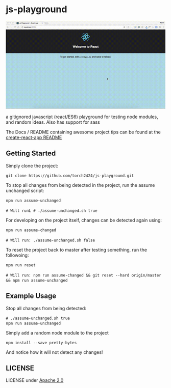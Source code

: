 # js-playground

![Gif of live editing a js playground](./docs/jsPlaygroundDemo.gif)

a gitignored javascript (react/ES6) playground for testing node modules, and random ideas. Also has support for sass

The Docs / README containing awesome project tips can be found at the [create-react-app README](./docs/create-react-app.readme.md)

## Getting Started

Simply clone the project:

```
git clone https://github.com/torch2424/js-playground.git
```

To stop all changes from being detected in the project, run the assume unchanged script:

```
npm run assume-unchanged

# Will runL # ./assume-unchanged.sh true
```

For developing on the project itself, changes can be detected again using:

```
npm run assume-changed

# Will run: ./assume-unchanged.sh false
```

To reset the project back to master after testing something, run the followoing:
```
npm run reset

# Will run: npm run assume-changed && git reset --hard origin/master && npm run assume-unchanged
```


## Example Usage

Stop all changes from being detected:

```
# ./assume-unchanged.sh true
npm run assume-unchanged
```

Simply add a random node module to the project

```
npm install --save pretty-bytes
```

And notice how it will not detect any changes!

## LICENSE

LICENSE under [Apache 2.0](https://choosealicense.com/licenses/apache-2.0/)
